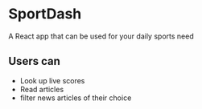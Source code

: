 # SportDash

A React app that can be used for your daily sports need

## Users can
- Look up live scores
- Read articles
- filter news articles of their choice 
